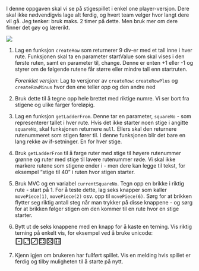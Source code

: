 I denne oppgaven skal vi se på stigespillet i enkel one player-versjon. Dere skal ikke nødvendigvis lage alt ferdig, og hvert team velger hvor langt dere vil gå. Jeg tenker: bruk maks. 2 timer på dette. Men bruk mer om dere finner det gøy og lærerikt.

![](https://fuzzbin.github.io/skolekoden/_images/stigespill_brett.png)

1. Lag en funksjon `createRow` som returnerer 9 div-er med et tall inne i hver rute. Funksjonen skal ta en parameter startValue som skal vises i den første ruten, samt en parameter til, change. Denne er enten +1 eller -1 og styrer om de følgende rutene får større eller mindre tall enn startruten. 

    _Forenklet versjon_: Lag to versjoner av `createRow`: `createRowPlus` og `createRowMinus` hvor den ene teller opp og den andre ned	

2. Bruk dette til å tegne opp hele brettet med riktige numre. Vi ser bort fra stigene og ulike farger foreløpig. 

3. Lag en funksjon `getLadderFrom`. Denne tar en parameter, `squareNo` - som representerer tallet i hver rute. Hvis det ikke starter noen stige i angitte `squareNo`, skal funksjonen returnere `null`. Ellers skal den returnere rutenummeret som stigen fører til. I denne funksjonen blir det bare en lang rekke av if-setninger. En for hver stige. 

4. Bruk `getLadderFrom` til å farge ruter med stige til høyere rutenummer grønne og ruter med stige til lavere rutenummer røde. Vi skal ikke markere rutene som stigene ender i - men dere kan legge til tekst, for eksempel “stige til 40” i ruten hvor stigen starter. 

5. Bruk MVC og en variabel `currentSquareNo`. Tegn opp en brikke i riktig rute - start på 1. For å teste dette, lag seks knapper som kaller `movePiece(1)`, `movePiece(2)` osv. opp til `movePiece(6)`. Sørg for at brikken flytter seg riktig antall steg når man trykker på disse knappene - og sørg for at brikken følger stigen om den kommer til en rute hvor en stige starter. 

6. Bytt ut de seks knappene med en knapp for å kaste en terning. Vis riktig terning på enkelt vis, for eksempel ved å bruke unicode: <font size="5">⚀⚁⚂⚃⚄⚅</font>

7. Kjenn igjen om brukeren har fullført spillet. Vis en melding hvis spillet er ferdig og tilby muligheten til å starte på nytt. 
